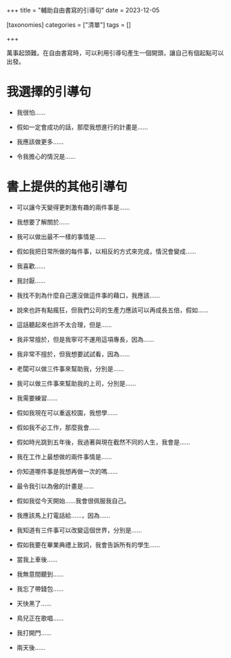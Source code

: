 +++
title = "輔助自由書寫的引導句"
date = 2023-12-05

[taxonomies]
categories = ["清單"]
tags = []

+++

萬事起頭難。在自由書寫時，可以利用引導句產生一個開頭，讓自己有個起點可以出發。

我選擇的引導句
====

-   我很怕......

-   假如一定會成功的話，那麼我想進行的計畫是......

-   我應該做更多......

-   令我擔心的情況是......

書上提供的其他引導句
====

-   可以讓今天變得更刺激有趣的兩件事是......

-   我想要了解關於......

-   我可以做出最不一樣的事情是......

-   假如我把日常所做的每件事，以相反的方式來完成，情況會變成......

-   我喜歡......

-   我討厭......

-   我找不到為什麼自己還沒做這件事的藉口，我應該......

-   說來也許有點瘋狂，但我們公司的生產力應該可以再成長五倍，假如......

-   這話聽起來也許不太合理，但是......

-   我非常擅於，但是我寧可不運用這項專長，因為......

-   我非常不擅於，但我想要試試看，因為......

-   老闆可以做三件事來幫助我，分別是......

-   我可以做三件事來幫助我的上司，分別是......

-   我需要練習......

-   假如我現在可以重返校園，我想學......

-   假如我不必工作，那麼我會......

-   假如時光跳到五年後，我過著與現在截然不同的人生，我會是......

-   我在工作上最想做的兩件事情是......

-   你知道哪件事是我想再做一次的嗎......

-   最令我引以為傲的計畫是......

-   假如我從今天開始......我會很佩服我自己。

-   我應該馬上打電話給......，因為......

-   我知道有三件事可以改變這個世界，分別是......

-   假如我要在畢業典禮上致詞，我會告訴所有的學生......

-   當我上車後......

-   我無意間聽到......

-   我忘了帶錢包......

-   天快黑了......

-   鳥兒正在歌唱......

-   我打開門......

-   兩天後......
